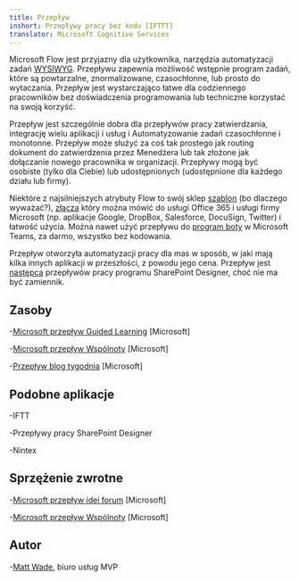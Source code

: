 ```yaml
---
title: Przepływ
inshort: Przepływy pracy bez kodu [IFTTT]
translator: Microsoft Cognitive Services
---
```



Microsoft Flow jest przyjazny dla użytkownika, narzędzia automatyzacji zadań [WYSIWYG](https://en.wikipedia.org/wiki/WYSIWYG). Przepływu zapewnia możliwość wstępnie program zadań, które są powtarzalne, znormalizowane, czasochłonne, lub prosto do wytaczania. Przepływ jest wystarczająco łatwe dla codziennego pracowników bez doświadczenia programowania lub techniczne korzystać na swoją korzyść.

Przepływ jest szczególnie dobra dla przepływów pracy zatwierdzania, integrację wielu aplikacji i usług i Automatyzowanie zadań czasochłonne i monotonne. Przepływ może służyć za coś tak prostego jak routing dokument do zatwierdzenia przez Menedżera lub tak złożone jak dołączanie nowego pracownika w organizacji. Przepływy mogą być osobiste (tylko dla Ciebie) lub udostępnionych (udostępnione dla każdego działu lub firmy).

Niektóre z najsilniejszych atrybuty Flow to swój sklep [szablon](https://flow.microsoft.com/en-us/templates/) (bo dlaczego wyważać?), [złącza](https://flow.microsoft.com/en-us/connectors/) który można mówić do usługi Office 365 i usługi firmy Microsoft (np. aplikacje Google, DropBox, Salesforce, DocuSign, Twitter) i łatwość użycia. Można nawet użyć przepływu do [program boty](https://blog.getbizzy.io/introducing-bizzy-templates-b191b38d2370) w Microsoft Teams, za darmo, wszystko bez kodowania.

Przepływ otworzyła automatyzacji pracy dla mas w sposób, w jaki mają kilka innych aplikacji w przeszłości, z powodu jego cena. Przepływ jest [następca](https://docs.microsoft.com/en-us/flow/frequently-asked-questions) przepływów pracy programu SharePoint Designer, choć nie ma być zamiennik.

Zasoby
---------

-[Microsoft przepływ Guided Learning](https://docs.microsoft.com/en-us/flow/guided-learning/)
    \[Microsoft\]

-[Microsoft przepływ Wspólnoty](https://powerusers.microsoft.com/t5/Microsoft-Flow-Community/ct-p/FlowCommunity)
    \[Microsoft\]

-[Przepływ blog tygodnia](https://flow.microsoft.com/en-us/blog/category/flow-of-the-week/)
    \[Microsoft\]

Podobne aplikacje
--------------------

-IFTT

-Przepływy pracy SharePoint Designer

-Nintex

Sprzężenie zwrotne
--------------------

-[Microsoft przepływ idei forum](https://powerusers.microsoft.com/t5/Flow-Ideas/idb-p/FlowIdeas)
    \[Microsoft\]

-[Microsoft przepływ Wspólnoty](https://powerusers.microsoft.com/t5/Microsoft-Flow-Community/ct-p/FlowCommunity)
    \[Microsoft\]

Autor
---------

-[Matt Wade](https://www.linkedin.com/in/thatmattwade/), biuro usług MVP


